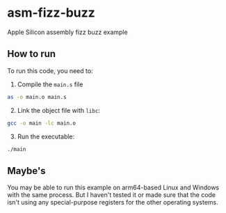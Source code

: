 # asm-fizz-buzz
Apple Silicon assembly fizz buzz example

## How to run
To run this code, you need to:
1. Compile the `main.s` file
```bash
as -o main.o main.s
```
2. Link the object file with `libc`:
```bash
gcc -o main -lc main.o
```
3. Run the executable:
```bash
./main
```

## Maybe's
You may be able to run this example on arm64-based Linux and Windows with the same process. But I haven't tested it or made sure that the code isn't using any special-purpose registers for the other operating systems.
